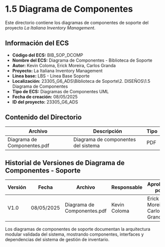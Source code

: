 # 1.5 Diagrama de Componentes

Este directorio contiene los diagramas de componentes de soporte del proyecto *La Italiana Inventory Management*.

## Información del ECS

- **Código del ECS:** BIB_SOP_DCOMP  
- **Nombre del ECS:** Diagrama de Componentes - Biblioteca de Soporte  
- **Autor:** Kevin Coloma, Erick Moreira, Carlos Granda
- **Proyecto:** La Italiana Inventory Management  
- **Línea base:** LBS - Línea Base Soporte  
- **Localización:** 23305_G6_ADS\Biblioteca de Soporte\2. DISEÑOS\1.5 Diagrama de Componentes  
- **Tipo de ECS:** Diagramas de Componentes UML  
- **Fecha de creación:** 08/05/2025  
- **ID del proyecto:** 23305_G6_ADS  

## Contenido del Directorio

| Archivo | Descripción | Tipo |
|---------|-------------|------|
| Diagrama de Componentes.pdf | Diagrama de componentes del sistema | PDF |

## Historial de Versiones de Diagrama de Componentes - Soporte

| Versión | Fecha | Archivo | Responsable | Aprobado por |
|---------|-------|---------|-------------|--------------|
| V1.0 | 08/05/2025 | Diagrama de Componentes.pdf | Kevin Coloma | Erick Moreira y Carlos Granda |

Los diagramas de componentes de soporte documentan la arquitectura modular validada del sistema, mostrando componentes, interfaces y dependencias del sistema de gestión de inventario.
